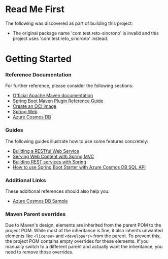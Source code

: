 # Read Me First
The following was discovered as part of building this project:

* The original package name 'com.test.reto-sincrono' is invalid and this project uses 'com.test.reto_sincrono' instead.

# Getting Started

### Reference Documentation
For further reference, please consider the following sections:

* [Official Apache Maven documentation](https://maven.apache.org/guides/index.html)
* [Spring Boot Maven Plugin Reference Guide](https://docs.spring.io/spring-boot/3.5.5/maven-plugin)
* [Create an OCI image](https://docs.spring.io/spring-boot/3.5.5/maven-plugin/build-image.html)
* [Spring Web](https://docs.spring.io/spring-boot/3.5.5/reference/web/servlet.html)
* [Azure Cosmos DB](https://microsoft.github.io/spring-cloud-azure/current/reference/html/index.html#spring-data-support)

### Guides
The following guides illustrate how to use some features concretely:

* [Building a RESTful Web Service](https://spring.io/guides/gs/rest-service/)
* [Serving Web Content with Spring MVC](https://spring.io/guides/gs/serving-web-content/)
* [Building REST services with Spring](https://spring.io/guides/tutorials/rest/)
* [How to use Spring Boot Starter with Azure Cosmos DB SQL API](https://aka.ms/spring/msdocs/cosmos)

### Additional Links
These additional references should also help you:

* [Azure Cosmos DB Sample](https://aka.ms/spring/samples/latest/cosmos)

### Maven Parent overrides

Due to Maven's design, elements are inherited from the parent POM to the project POM.
While most of the inheritance is fine, it also inherits unwanted elements like `<license>` and `<developers>` from the parent.
To prevent this, the project POM contains empty overrides for these elements.
If you manually switch to a different parent and actually want the inheritance, you need to remove those overrides.

